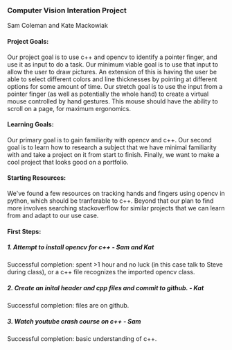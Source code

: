 ### Computer Vision Interation Project

Sam Coleman and Kate Mackowiak

#### Project Goals:

Our project goal is to use c++ and opencv to identify a pointer finger, and use it as input to do a task. Our minimum viable goal is to use that input to allow the user to draw pictures. An extension of this is having the user be able to select different colors and line thicknesses by pointing at different options for some amount of time. Our stretch goal is to use the input from a pointer finger (as well as potentially the whole hand) to create a virtual mouse controlled by hand gestures. This mouse should have the ability to scroll on a page, for maximum ergonomics. 

#### Learning Goals:

Our primary goal is to gain familiarity with opencv and c++. Our second goal is to learn how to research a subject that we have minimal familiarity with and take a project on it from start to finish. Finally, we want to make a cool project that looks good on a portfolio. 

#### Starting Resources:

We've found a few resources on tracking hands and fingers using opencv in python, which should be tranferable to c++. Beyond that our plan to find more involves searching stackoverflow for similar projects that we can learn from and adapt to our use case.

#### First Steps:

##### 1. Attempt to install opencv for c++ - Sam and Kat 

Successful completion: spent >1 hour and no luck (in this case talk to Steve during class), or a c++ file recognizes the imported opencv class.

##### 2. Create an inital header and cpp files and commit to github. - Kat

Successful completion: files are on github.

##### 3. Watch youtube crash course on c++ - Sam

Successful completion: basic understanding of c++.
